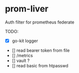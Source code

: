 # prom-liver

Auth filter for prometheus federate

TODO:

- [x] go-kit logger
- [] read bearer token from file
- [] /metrics
- [] vault ?
- [] read basic from htpasswd